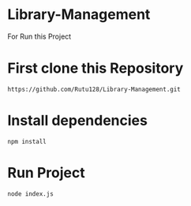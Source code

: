 ﻿# Library-Management

 For Run this Project

# First clone this Repository
```
https://github.com/Rutu128/Library-Management.git
```
# Install dependencies
```
npm install
```
# Run Project
```
node index.js
```
 
